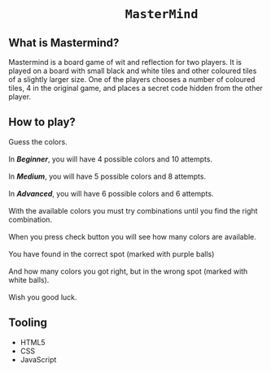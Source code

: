 <h1>
    
                    MasterMind
</h1>

<h2>
    What is Mastermind?
</h2>

Mastermind is a board game of wit and reflection for two players. It is played on a board with small black and white tiles and other coloured tiles of a slightly larger size. One of the players chooses a number of coloured tiles, 4 in the original game, and places a secret code hidden from the other player.

<h2>
    How to play?
</h2>

Guess the colors.<br><br>
In <b><i>Beginner</i></b>, you will have 4 possible colors and 10 attempts.<br><br>
In <b><i>Medium</i></b>, you will have 5 possible colors and 8 attempts. <br><br>
In <b><i>Advanced</i></b>, you will have 6 possible colors and 6 attempts. <br><br>
With the available colors you must try combinations until you find the right combination.<br><br>
When you press check button you will see how many colors are available.<br><br>
You have found in the correct spot (marked with purple balls) <br><br>
And how many colors you got right, but in the wrong spot (marked with white balls). <br><br>
Wish you good luck.

<h2>
    Tooling
</h2>

- HTML5
- CSS
- JavaScript
